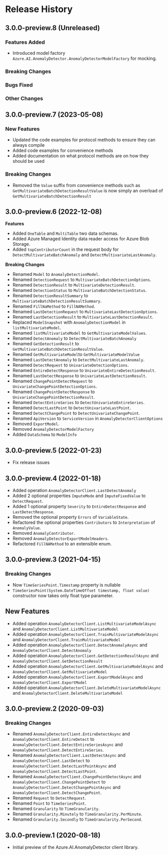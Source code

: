# Release History

## 3.0.0-preview.8 (Unreleased)

### Features Added

- Introduced model factory `Azure.AI.AnomalyDetector.AnomalyDetectorModelFactory` for mocking.

### Breaking Changes

### Bugs Fixed

### Other Changes

## 3.0.0-preview.7 (2023-05-08)

### New Features

- Updated the code examples for protocol methods to ensure they can always compile
- Added code examples for convenience methods
- Added documentation on what protocol methods are on how they should be used

### Breaking Changes

- Removed the `Value` suffix from convenience methods such as `GetMultivariateBatchDetectionResultValue` is now simply an overload of `GetMultivariateBatchDetectionResult`

## 3.0.0-preview.6 (2022-12-08)
**Features**
- Added `OneTable` and `MultiTable` two data schemas.
- Added Azure Managed Identity data reader access for Azure Blob Storage.
- Added `topContributorCount` in the request body for `DetectMultivariateBatchAnomaly` and `DetectMultivariateLastAnomaly`.

**Breaking Changes**
- Renamed `Model` to `AnomalyDetectionModel`.
- Renamed `DetectionRequest` to `MultivariateBatchDetectionOptions`.
- Renamed `DetectionResult` to `MultivariateDetectionResult`.
- Renamed `DetectionStatus` to `MultivariateBatchDetectionStatus`.
- Renamed `DetectionResultSummary` to `MultivariateBatchDetectionResultSummary`.
- Renamed `FillNaMethod` to `FillNAMethod`.
- Renamed `LastDetectionRequest` to `MultivariateLastDetectionOptions`.
- Renamed `LastDetectionResult` to `MultivariateLastDetectionResult`.
- Replaced `ModelSnapshot` with `AnomalyDetectionModel` in `listMultivariateModel`.
- Renamed `listMultivariateModel` to `GetMultivariateModelValues`.
- Renamed `DetectAnomaly` to `DetectMultivariateBatchAnomaly`
- Renamed `GetDetectionResult` to `GetMultivariateBatchDetectionResultValue`.
- Renamed `GetMultivariateModel`to `GetMultivariateModelValue`
- Renamed `LastDetectAnomaly` to `DetectMultivariateLastAnomaly`.
- Renamed `DetectRequest` to `UnivariateDetectionOptions`.
- Renamed `EntireDetectResponse` to `UnivariateEntireDetectionResult`.
- Renamed `LastDetectResponse` to `UnivariateLastDetectionResult`.
- Renamed `ChangePointDetectRequest` to `UnivariateChangePointDetectionOptions`.
- Renamed `ChangePointDetectResponse` to `UnivariateChangePointDetectionResult`.
- Renamed `DetectEntireSeries` to `DetectUnivariateEntireSeries`.
- Renamed `DetectLastPoint` to `DetectUnivariateLastPoint`.
- Renamed `DetectChangePoint` to `DetectUnivariateChangePoint`.
- Renamed `ApiVersion` to `ServiceVersion` in `AnomalyDetectorClientOptions`
- Removed `ExportModel`.
- Removed `AnomalyDetectorModelFactory`
- Added `DataSchema` to `ModelInfo`

## 3.0.0-preview.5 (2022-01-23)

- Fix release issues

## 3.0.0-preview.4 (2022-01-18)

- Added operation `AnomalyDetectorClient.LastDetectAnomaly`
- Added 2 optional properties `ImputeMode` and `ImputeFixedValue` to `DetectRequest`.
- Added 1 optional property `Severity` to `EntireDetectResponse` and `LastDetectResponse`.
- Removed the optional property `Errors` of `VariableState`.
- Refactored the optional properties `Contributors` to `Interpretation` of `AnomalyValue`.
- Removed `AnomalyContributor`.
- Removed `AnomalyDetectorExportModelHeaders`.
- Refactored `FillNAMethod` to an extensible enum.

## 3.0.0-preview.3 (2021-04-15)

### Breaking Changes

-  Now `TimeSeriesPoint.Timestamp` property is nullable
- `TimeSeriesPoint(System.DateTimeOffset timestamp, float value)` constructor now takes only float type parameter.

## New Features

- Added operation `AnomalyDetectorClient.ListMultivariateModelAsync` and `AnomalyDetectorClient.ListMultivariateModel`
- Added operation `AnomalyDetectorClient.TrainMultivariateModelAsync` and `AnomalyDetectorClient.TrainMultivariateModel`
- Added operation `AnomalyDetectorClient.DetectAnomalyAsync` and `AnomalyDetectorClient.DetectAnomaly`
- Added operation `AnomalyDetectorClient.GetDetectionResultAsync` and `AnomalyDetectorClient.GetDetectionResult`
- Added operation `AnomalyDetectorClient.GetMultivariateModelAsync` and `AnomalyDetectorClient.GetMultivariateModel`
- Added operation `AnomalyDetectorClient.ExportModelAsync` and `AnomalyDetectorClient.ExportModel`
- Added operation `AnomalyDetectorClient.DeleteMultivariateModelAsync` and `AnomalyDetectorClient.DeleteMultivariateModel`

## 3.0.0-preview.2 (2020-09-03)

### Breaking Changes
- Renamed `AnomalyDetectorClient.EntireDetectAsync` and `AnomalyDetectorClient.EntireDetect` to `AnomalyDetectorClient.DetectEntireSeriesAsync` and `AnomalyDetectorClient.DetectEntireSeries`.
- Renamed `AnomalyDetectorClient.LastDetectAsync` and `AnomalyDetectorClient.LastDetect` to `AnomalyDetectorClient.DetectLastPointAsync` and `AnomalyDetectorClient.DetectLastPoint`.
- Renamed `AnomalyDetectorClient.ChangePointDetectAsync` and `AnomalyDetectorClient.ChangePointDetect` to `AnomalyDetectorClient.DetectChangePointAsync` and `AnomalyDetectorClient.DetectChangePoint`.
- Renamed `Request` to `DetectRequest`.
- Renamed `Point` to `TimeSeriesPoint`.
- Renamed `Granularity` to `TimeGranularity`.
- Renamed `Granularity.Minutely` to `TimeGranularity.PerMinute`.
- Renamed `Granularity.Secondly` to `TimeGranularity.PerSecond`.

## 3.0.0-preview.1 (2020-08-18)

- Initial preview of the Azure.AI.AnomalyDetector client library.
